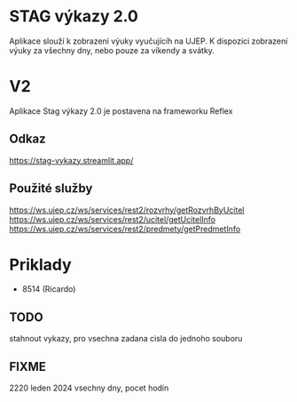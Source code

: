 # STAG výkazy 2.0

Aplikace slouží k zobrazení výuky vyučujícíh na UJEP.
K dispozici zobrazení výuky za všechny dny, nebo pouze za víkendy a svátky.

# V2

Aplikace Stag výkazy 2.0 je postavena na frameworku Reflex

## Odkaz

<https://stag-vykazy.streamlit.app/>

## Použité služby

<https://ws.ujep.cz/ws/services/rest2/rozvrhy/getRozvrhByUcitel>
<https://ws.ujep.cz/ws/services/rest2/ucitel/getUcitelInfo>
<https://ws.ujep.cz/ws/services/rest2/predmety/getPredmetInfo>

# Priklady

- 8514 (Ricardo)

## TODO

stahnout vykazy, pro vsechna zadana cisla do jednoho souboru

## FIXME

2220 leden 2024 vsechny dny, pocet hodin
